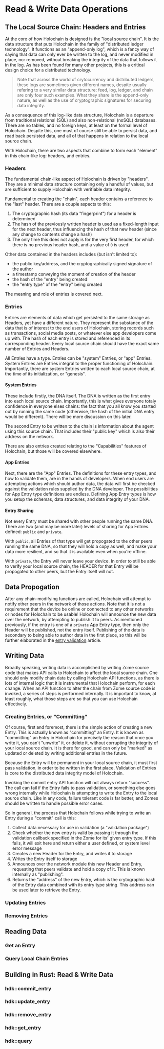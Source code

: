 # Read & Write Data Operations

## The Local Source Chain: Headers and Entries

At the core of how Holochain is designed is the "local source chain". 
It is the data structure that puts Holochain in the family of "distributed ledger technology".
It functions as an "append-only log", which is a fancy way of saying that data can only ever be written to the log,
and never modified in place, nor removed, without breaking the integrity of the data that follows it in the log. As has been found for many other projects, this is a critical design choice for a distributed technology.

> Note that across the world of crytocurrency and distributed ledgers, these logs are sometimes given different names, despite usually refering to a very similar data structure: feed, log, ledger, and chain are only four such examples. What they share is the append-only nature, as well as the use of cryptographic signatures for securing data integrity.

As a consequence of this log-like data structure, Holochain is a departure from traditional relational
(SQL) and also non-relational (noSQL) databases. There are no tables, and no foreign keys, at least on the formal level of Holochain.
Despite this, one must of course still be able to persist data, and read back persisted data, and all of that happens in relation to the local source chain.

With Holochain, there are two aspects that combine to form each "element" in this chain-like log: headers, and entries.

### Headers

The fundamental chain-like aspect of Holochain is driven by "headers". They are a minimal data structure containing only a handful of values, but are sufficient to supply Holochain with verifiable data integrity.

Fundamental to creating the "chain", each header contains a reference to the "last" header. There are a couple aspects to this:
1. The cryptographic hash (its data "fingerprint") for a header is determined
2. The hash of the previously written header is used as a fixed-length input for the next header, thus influencing the hash of that new header (since any change to contents change a hash)
3. The only time this does not apply is for the very first header, for which there is no previous header hash, and a value of `0` is used

Other data contained in the headers includes (but isn't limited to):
- the public key/address, and the cryptographically signed signature of the author
- a timestamp conveying the moment of creation of the header
- the hash of the "entry" being created
- the "entry type" of the "entry" being created

The meaning and role of entries is covered next.

### Entries

Entries are elements of data which get persisted to the same storage as Headers, yet have a different nature. They represent the substance of the data that is of interest to the end users of Holochain, storing records such as transactions, social media posts, or whatever else app developers come up with. The hash of each entry is stored and referenced in its corresponding header. Every local source chain should have the exact same number of Entries and Headers.

All Entries have a type. Entries can be "system" Entries, or "app" Entries. System Entries are Entries integral to the proper functioning of Holochain. Importantly, there are system Entries written to each local source chain, at the time of its initialization, or "genesis".

#### System Entries
These include firstly, the DNA itself. The DNA is written as the first entry into each local source chain. Importantly, this is what gives everyone totaly confidence in everyone elses chains: the fact that you all know you started out by running the same code (otherwise, the hash of the initial DNA entry would be different). There will be more discussion on this later.

The second Entry to be written to the chain is information about the agent using this source chain. That includes their "public key" which is also their address on the network.

There are also entries created relating to the "Capabilities" features of Holochain, but those will be covered elsewhere.

#### App Entries
Next, there are the "App" Entries. The definitions for these entry types, and how to validate them, are in the hands of developers. When end users are attempting actions which should author data, the data will first be checked against the validation rules supplied by the DNA developer. The possibilities for App Entry type definitions are endless. Defining App Entry types is how you setup the schemas, data structures, and data integrity of your DNA.

#### Entry Sharing
Not every Entry must be shared with other people running the same DNA. There are two (and may be more later) levels of sharing for App Entries defined: `public` and `private`.

With `public`, all Entries of that type will get propogated to the other peers running the same DNA, so that they will hold a copy as well, and make your data more resilient, and so that it is available even when you're offline.

With `private`, the Entry will never leave your device. In order to still be able to verify your local source chain, the HEADER for that Entry will be propogated to other peers, but the Entry itself will not.

## Data Propogation
After any chain-modifying functions are called, Holochain will attempt to notify other peers in the network of those actions. Note that it is not a requirement that the device be online or connected to any other networks or nodes for Holochain to be usable! Holochain will announce the new data over the network, by attempting to publish it to peers. As mentioned previously, if the entry is one of a `private` App Entry type, then only the Header will be published, not the entry itself. Publishing of the data is secondary to being able to author data in the first place, so this will be further elaborated in the [entry validation](./entry_validation.md) article.

## Writing Data
Broadly speaking, writing data is accomplished by writing Zome source code that makes API calls to Holochain to affect the local source chain. One should only modify chain data by calling Holochain API functions, as there is lots of internal logic that it is instrumental that Holochain perform, for each change. When an API function to alter the chain from Zome source code is invoked, a series of steps is performed internally. It is important to know, at least roughly, what those steps are so that you can use Holochain effectively.

### Creating Entries, or "Committing"
Of course, first and foremost, there is the simple action of creating a new Entry. This is actually known as "committing" an Entry. It is known as "committing" an Entry in Holochain for precisely the reason that once you write it, you can't "unwrite" it, or delete it, without corrupting the integrity of your local source chain. It is there for good, and can only be "marked" as updated or deleted by writing additional entries in the future.

Because the Entry will be permanent in your local source chain, it must first pass validation, in order to be written in the first place. Validation of Entries is core to the distributed data integrity model of Holochain.

Invoking the commit entry API function will not always return "success". The call can fail if the Entry fails to pass validation, or something else goes wrong internally while Holochain is attempting to write the Entry to the local source chain. Like in any code, failure tolerant code is far better, and Zomes should be written to handle possible error cases.

So in general, the process that Holochain follows while trying to write an Entry during a "commit" call is this:

1. Collect data necessary for use in validation (a "validation package")
2. Check whether the new entry is valid by passing it through the validation callback specified in the Zome for its' given entry type. If this fails, it will exit here and return either a user defined, or system level error message
3. Creates a new Header for the Entry, and writes it to storage
4. Writes the Entry itself to storage
5. Announces over the network module this new Header and Entry, requesting that peers validate and hold a copy of it. This is known internally as "publishing".
6. Returns the "address" of the new Entry, which is the crytographic hash of the Entry data combined with its entry type string. This address can be used later to retrieve the Entry.


### Updating Entries


### Removing Entries


## Reading Data


### Get an Entry


### Query Local Chain Entries



## Building in Rust: Read & Write Data


### hdk::commit_entry



### hdk::update_entry


### hdk::remove_entry


### hdk::get_entry


### hdk::query
